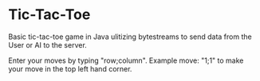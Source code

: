 # Tic-Tac-Toe

Basic tic-tac-toe game in Java ulitizing bytestreams to send data from the User or AI to the server.

Enter your moves by typing "row;column". Example move: "1;1" to make your move in the top left hand corner.
